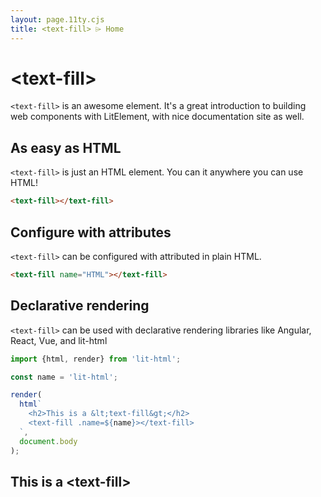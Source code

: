 ```yaml
---
layout: page.11ty.cjs
title: <text-fill> ⌲ Home
---
```


# &lt;text-fill>

`<text-fill>` is an awesome element. It's a great introduction to building web components with LitElement, with nice documentation site as well.

## As easy as HTML

<section class="columns">
  <div>

`<text-fill>` is just an HTML element. You can it anywhere you can use HTML!

```html
<text-fill></text-fill>
```

  </div>
  <div>

<text-fill></text-fill>

  </div>
</section>

## Configure with attributes

<section class="columns">
  <div>

`<text-fill>` can be configured with attributed in plain HTML.

```html
<text-fill name="HTML"></text-fill>
```

  </div>
  <div>

<text-fill name="HTML"></text-fill>

  </div>
</section>

## Declarative rendering

<section class="columns">
  <div>

`<text-fill>` can be used with declarative rendering libraries like Angular, React, Vue, and lit-html

```js
import {html, render} from 'lit-html';

const name = 'lit-html';

render(
  html`
    <h2>This is a &lt;text-fill&gt;</h2>
    <text-fill .name=${name}></text-fill>
  `,
  document.body
);
```

  </div>
  <div>

<h2>This is a &lt;text-fill&gt;</h2>
<text-fill name="lit-html"></text-fill>

  </div>
</section>
